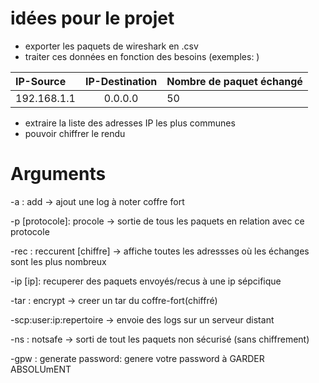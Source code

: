 # idées pour le projet
- exporter les paquets de wireshark en .csv
- traiter ces données en fonction des besoins (exemples: )

| IP-Source     | IP-Destination  |        Nombre de paquet échangé |
| :------------ | :-------------: | :-------------  |
| 192.168.1.1   |     0.0.0.0     |        50       |


- extraire la liste des adresses IP les plus communes
- pouvoir chiffrer le rendu

# Arguments
-a : add -> ajout une log à noter coffre fort

-p [protocole]: procole -> sortie de tous les paquets en relation avec ce protocole

-rec : reccurent [chiffre] -> affiche toutes les adressses où les échanges sont les plus nombreux

-ip [ip]: recuperer des paquets envoyés/recus à une ip sépcifique 

-tar : encrypt -> creer un tar du coffre-fort(chiffré)

-scp:user:ip:repertoire -> envoie des logs sur un serveur distant

-ns : notsafe -> sorti de tout les paquets non sécurisé (sans chiffrement)

-gpw : generate password: genere votre password à GARDER ABSOLUmENT